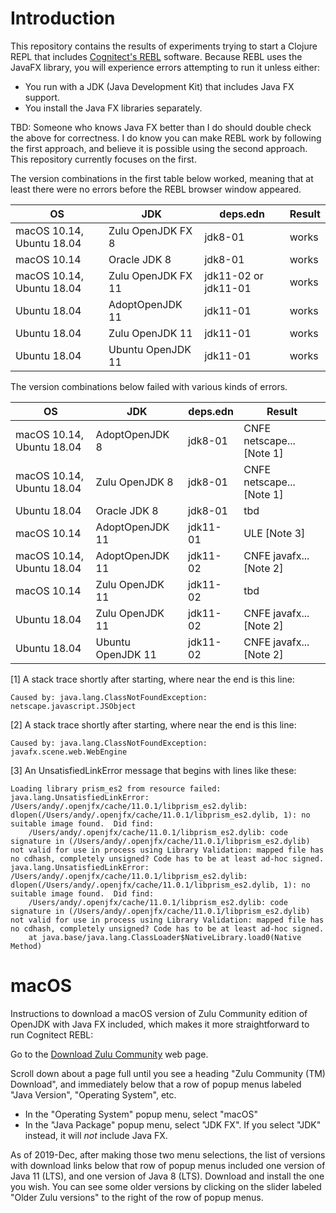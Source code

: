 # Introduction

This repository contains the results of experiments trying to start a
Clojure REPL that includes [Cognitect's
REBL](https://github.com/cognitect-labs/REBL-distro) software.
Because REBL uses the JavaFX library, you will experience errors
attempting to run it unless either:

+ You run with a JDK (Java Development Kit) that includes Java FX
  support.
+ You install the Java FX libraries separately.

TBD: Someone who knows Java FX better than I do should double check
the above for correctness.  I do know you can make REBL work by
following the first approach, and believe it is possible using the
second approach.  This repository currently focuses on the first.

The version combinations in the first table below worked, meaning that
at least there were no errors before the REBL browser window appeared.

| OS   | JDK      | deps.edn | Result |
| ---- | -------- | -------- | ------ |
| macOS 10.14, Ubuntu 18.04 | Zulu OpenJDK FX 8 | jdk8-01 | works |
| macOS 10.14 | Oracle JDK 8 | jdk8-01 | works |
| macOS 10.14, Ubuntu 18.04 | Zulu OpenJDK FX 11 | jdk11-02 or jdk11-01 | works |
| Ubuntu 18.04 | AdoptOpenJDK 11 | jdk11-01 | works |
| Ubuntu 18.04 | Zulu OpenJDK 11 | jdk11-01 | works |
| Ubuntu 18.04 | Ubuntu OpenJDK 11 | jdk11-01 | works |

The version combinations below failed with various kinds of errors.

| OS   | JDK      | deps.edn | Result |
| ---- | -------- | -------- | ------ |
| macOS 10.14, Ubuntu 18.04 | AdoptOpenJDK 8 | jdk8-01 | CNFE netscape... [Note 1] |
| macOS 10.14, Ubuntu 18.04 | Zulu OpenJDK 8 | jdk8-01 | CNFE netscape... [Note 1] |
| Ubuntu 18.04 | Oracle JDK 8 | jdk8-01 | tbd |
| macOS 10.14 | AdoptOpenJDK 11 | jdk11-01 | ULE [Note 3] |
| macOS 10.14, Ubuntu 18.04 | AdoptOpenJDK 11 | jdk11-02 | CNFE javafx... [Note 2] |
| macOS 10.14 | Zulu OpenJDK 11 | jdk11-02 | tbd |
| Ubuntu 18.04 | Zulu OpenJDK 11 | jdk11-02 | CNFE javafx... [Note 2] |
| Ubuntu 18.04 | Ubuntu OpenJDK 11 | jdk11-02 | CNFE javafx... [Note 2] |


[1] A stack trace shortly after starting, where near the end is this line:

```
Caused by: java.lang.ClassNotFoundException: netscape.javascript.JSObject
```

[2] A stack trace shortly after starting, where near the end is this line:

```
Caused by: java.lang.ClassNotFoundException: javafx.scene.web.WebEngine
```

[3] An UnsatisfiedLinkError message that begins with lines like these:

```
Loading library prism_es2 from resource failed: java.lang.UnsatisfiedLinkError: /Users/andy/.openjfx/cache/11.0.1/libprism_es2.dylib: dlopen(/Users/andy/.openjfx/cache/11.0.1/libprism_es2.dylib, 1): no suitable image found.  Did find:
	/Users/andy/.openjfx/cache/11.0.1/libprism_es2.dylib: code signature in (/Users/andy/.openjfx/cache/11.0.1/libprism_es2.dylib) not valid for use in process using Library Validation: mapped file has no cdhash, completely unsigned? Code has to be at least ad-hoc signed.
java.lang.UnsatisfiedLinkError: /Users/andy/.openjfx/cache/11.0.1/libprism_es2.dylib: dlopen(/Users/andy/.openjfx/cache/11.0.1/libprism_es2.dylib, 1): no suitable image found.  Did find:
	/Users/andy/.openjfx/cache/11.0.1/libprism_es2.dylib: code signature in (/Users/andy/.openjfx/cache/11.0.1/libprism_es2.dylib) not valid for use in process using Library Validation: mapped file has no cdhash, completely unsigned? Code has to be at least ad-hoc signed.
	at java.base/java.lang.ClassLoader$NativeLibrary.load0(Native Method)
```


# macOS

Instructions to download a macOS version of Zulu Community edition of
OpenJDK with Java FX included, which makes it more straightforward to
run Cognitect REBL:

Go to the [Download Zulu
Community](https://www.azul.com/downloads/zulu-community) web page.

Scroll down about a page full until you see a heading "Zulu Community
(TM) Download", and immediately below that a row of popup menus
labeled "Java Version", "Operating System", etc.

+ In the "Operating System" popup menu, select "macOS"
+ In the "Java Package" popup menu, select "JDK FX".  If you select
  "JDK" instead, it will _not_ include Java FX.

As of 2019-Dec, after making those two menu selections, the list of
versions with download links below that row of popup menus included
one version of Java 11 (LTS), and one version of Java 8 (LTS).
Download and install the one you wish.  You can see some older
versions by clicking on the slider labeled "Older Zulu versions" to
the right of the row of popup menus.
